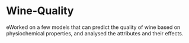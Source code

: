 # Wine-Quality
eWorked on a few models that can predict the quality of wine based on physiochemical properties, and analysed the attributes and their effects.
